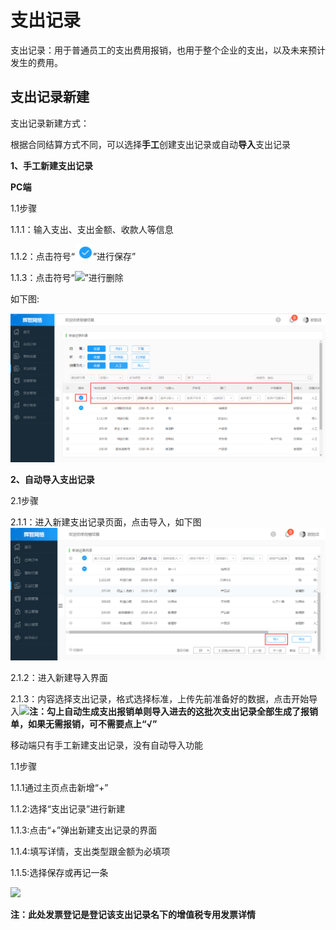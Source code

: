 # 支出记录

支出记录：用于普通员工的支出费用报销，也用于整个企业的支出，以及未来预计发生的费用。

## 支出记录新建

支出记录新建方式：

根据合同结算方式不同，可以选择**手工**创建支出记录或自动**导入**支出记录

**1、手工新建支出记录**

**PC端**

1.1步骤

1.1.1：输入支出、支出金额、收款人等信息

1.1.2：点击符号“![](/assets/图片1.png)”进行保存”

1.1.3：点击符号“![](/assets/符号.png)”进行删除

如下图:

![](/assets/去.png)

**2、自动导入支出记录**

2.1步骤

2.1.1：进入新建支出记录页面，点击导入，如下图![](/assets/导入.png)

2.1.2：进入新建导入界面

2.1.3：内容选择支出记录，格式选择标准，上传先前准备好的数据，点击开始导入![](/assets/到.png)**注：勾上自动生成支出报销单则导入进去的这批次支出记录全部生成了报销单，如果无需报销，可不需要点上“√”**

移动端只有手工新建支出记录，没有自动导入功能

1.1步骤

1.1.1通过主页点击新增“+”

1.1.2:选择“支出记录”进行新建

1.1.3:点击“+”弹出新建支出记录的界面

1.1.4:填写详情，支出类型跟金额为必填项

1.1.5:选择保存或再记一条

![](/assets/妞.png)

**注：此处发票登记是登记该支出记录名下的增值税专用发票详情**

